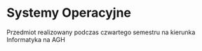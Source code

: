# Systemy Operacyjne
Przedmiot realizowany podczas czwartego semestru na kierunka Informatyka na AGH
